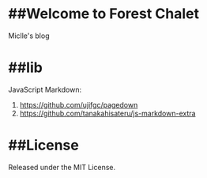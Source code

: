 ##Welcome to Forest Chalet
===
Miclle's blog

##lib
===

JavaScript Markdown:

 1. <https://github.com/ujifgc/pagedown>
 2. <https://github.com/tanakahisateru/js-markdown-extra>


##License
===
Released under the MIT License.